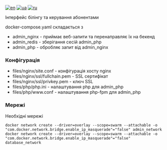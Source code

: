 [![en](https://img.shields.io/badge/lang-en-red.svg)](README.md)
[![ua](https://img.shields.io/badge/lang-ua-yellow.svg)](README.ua.md)
[![ru](https://img.shields.io/badge/lang-ru-blue.svg)](README.ru.md)

Інтерфейс білінгу та керування абонентами

docker-compose.yaml складається з
   + admin_nginx - приймає веб-запити та перенаправляє їх на бекенд
   + admin_redis - зберігання сесій admin_php
   + admin_php - обробляє запит від admin_nginx

### Конфігурація
   + files/nginx/site.conf - конфігурація хосту nginx
   + files/nginx/ssl/fullchain.pem - SSL сертифікат
   + files/nginx/ssl/privkey.pem - ключ SSL
   + files/php/php.ini - налаштування php для admin_php
   + files/php/www<span>.conf - налаштування php-fpm для admin_php

### Мережі

Необхідні мережі

```
docker network create --driver=overlay --scope=swarm --attachable -o "com.docker.network.bridge.enable_ip_masquerade"="false" admin_network
docker network create --driver=overlay --scope=swarm --attachable -o "com.docker.network.bridge.enable_ip_masquerade"="false" database_network
```